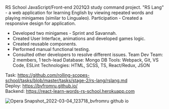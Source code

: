 RS School JavaScript/Front-end 2021Q3 study command project. "RS Lang" - a web application for learning English by viewing repeated words and playing minigames (similar to Lingualeo).
Participation	- Created a responsive design for application.
- Developed two minigames - Sprint and Savannah.
- Created User Interface, animations and developed games logic.
- Created reusable components.
- Performed manual functional testing.
- Consulted other developers to resolve different issues.
Team	Dev Team: 2 members, 1 tech-lead
Database:	Mongo DB
Tools:	Webpack, Git, VS Code, ESLint
Technologies:	HTML, SCSS, TS, React/Redux, JSON

Task: https://github.com/rolling-scopes-school/tasks/blob/master/tasks/stage-2/rs-lang/rslang.md  
Deploy: https://bvfromru.github.io/  
Backend:  https://react-learn-words-rs-school.herokuapp.com 

![Opera Snapshot_2022-03-04_123718_bvfromru github io](https://user-images.githubusercontent.com/18407108/156728642-4d47d639-5173-4d38-883f-76049f988129.png)

